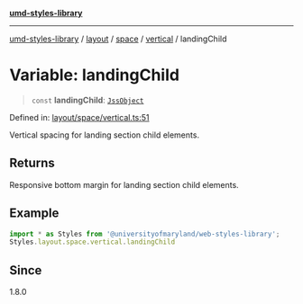 [**umd-styles-library**](../../../../../../README.md)

***

[umd-styles-library](../../../../../../modules.md) / [layout](../../../../../README.md) / [space](../../../README.md) / [vertical](../README.md) / landingChild

# Variable: landingChild

> `const` **landingChild**: [`JssObject`](../../../../../../utilities/namespaces/transform/type-aliases/JssObject.md)

Defined in: [layout/space/vertical.ts:51](https://github.com/UMD-Digital/design-system/blob/ed6189804bf5f4c4fcbe5325b54aac33ac48d614/packages/styles/source/layout/space/vertical.ts#L51)

Vertical spacing for landing section child elements.

## Returns

Responsive bottom margin for landing section child elements.

## Example

```typescript
import * as Styles from '@universityofmaryland/web-styles-library';
Styles.layout.space.vertical.landingChild
```

## Since

1.8.0
